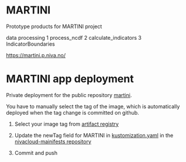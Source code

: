 # MARTINI
Prototype products for MARTINI project

data processing
1 process_ncdf
2 calculate_indicators
3 IndicatorBoundaries

https://martini.p.niva.no/


# MARTINI app deployment

Private deployment for the public repository [martini](https://github.com/NIVANorge/martini). 

You have to manually select the tag of the image, which is automatically deployed when the tag change is committed on github.  

1. Select your image tag from [artifact registry](https://console.cloud.google.com/artifacts/docker/niva-cd/europe-west1/images/martini?project=niva-cd)
2. Update the newTag field for MARTINI in  [kustomization.yaml](https://github.com/NIVANorge/nivacloud-manifests/blob/main/workloads/martini/base/kustomization.yaml) in the [nivacloud-mainifests repository](https://github.com/NIVANorge/nivacloud-manifests)

3. Commit and push

